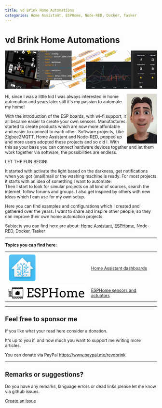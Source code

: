 ```yaml
---
title: vd Brink Home Automations
categories: Home Assistant, ESPHome, Node-RED, Docker, Tasker
---
```

# vd Brink Home Automations

![Banner](images/banner.jpg)

<img style="float: right;" src="images/avatar.jpg" alt="me" width="100px">

Hi, since I was a little kid I was always interested in home automation and years later still it's my passion to automate my home!

With the introduction of the ESP boards, with wi-fi support, it all became easier to create your own sensors.
Manufactures started to create products which are now more affordable and easier to connect to each other. 
Software projects, Like Zigbee2MQTT, Home Assistant and Node-RED, popped up and more users adopted these projects and so did I.
With this as your base you can connect hardware devices together and let them work together via software, the possibilities are endless.

LET THE FUN BEGIN!

It started with activate the light based on the darkness, get notifications when you got (snail)mail or the washing machine is ready.
For most projects it starts with an idea of something I want to automate.\
Then I start to look for simular projects on all kind of sources, search the internet, follow forums and groups. 
I also get inspired by others with new ideas which I can use for my own setup.

Here you can find examples and configurations which I created and gathered over the years.
I want to share and inspire other people, so they can improve their own home automation projects.

Subjects you can find here are about: [Home Assistant](homeassistant/index), [ESPHome](esphome/index), Node-RED, Docker, Tasker

----
**Topics you can find here:**

|                                                                                                                                     |                                                  | 
|-------------------------------------------------------------------------------------------------------------------------------------|--------------------------------------------------|
| <a href="homeassistant/index"><img src="homeassistant/images/home_assistant_logo.png" alt="Home Assistant logo" height="100px"></a> | [Home Assistant dashboards](homeassistant/index) |
| <a href="esphome/index"><img src="esphome/images/esphome.png" style="float: left;" alt="Home Assistant logo" height="50px"></a>     | [ESPHome sensors and actuators](esphome/index)   |
---
## Feel free to sponsor me

If you like what your read here consider a donation.

It's up to you if, and how much you want to support me writing more articles.

You can donate via PayPal
https://www.paypal.me/revdbrink


---
## Remarks or suggestions?
Do you have any remarks, language errors or dead links please let me know via github issues.

[Create an issue](https://github.com/vdbrink/vdbrink.github.io/issues)
